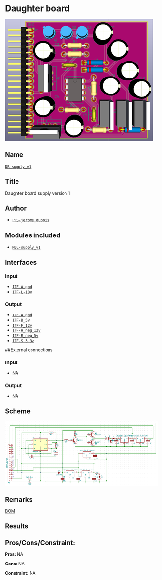 # Daughter board
![](viewme.png)

## Name
[`DB-supply_v1`]()

## Title
Daughter board supply version 1

## Author
* [`PRS-jerome_dubois`]()

## Modules included
* [`MDL-supply_v1`]()

## Interfaces
### Input
* [`ITF-A_gnd`]()
* [`ITF-L-18v`]()

### Output
* [`ITF-A_gnd`]()
* [`ITF-B_5v`]()
* [`ITF-F_12v`]()
* [`ITF-H_neg_12v`]()
* [`ITF-R_neg_5v`]()
* [`ITF-S_3_3v`]()

##External connections
### Input
* NA

### Output
* NA

## Scheme
![](images/scheme.png)

## Remarks
[BOM](./src/DB-supply_v1.csv)

## Results

## Pros/Cons/Constraint:

**Pros:** NA

**Cons:** NA

**Constraint:** NA
